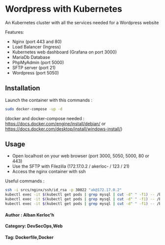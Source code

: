 # Wordpress with Kubernetes

An Kubernetes cluster with all the services needed for a Wordpress website

Features:
- Nginx (port 443 and 80)
- Load Balancer (Ingress)
- Kubernetes web dashboard (Grafana on port 3000)
- MariaDb Database
- PhpMyAdmin (port 5000)
- SFTP server (port 21)
- Wordpress (port 5050)

## Installation

Launch the container with this commands : 

```bash
sudo docker-compose -up -d
```

(docker and docker-compose needed : https://docs.docker.com/engine/install/debian/ 
or https://docs.docker.com/desktop/install/windows-install/)

## Usage

- Open localhost on your web browser (port 3000, 5050, 5000, 80 or 443)
- Use the SFTP with Filezilla (172.17.0.2 / akerloc- / 123 / 21)
- Access the nginx container with ssh

Useful commands : 
```bash
ssh -i srcs/nginx/ssh/id_rsa -p 30022 "ak@172.17.0.2"
kubectl exec -it $(kubectl get pods | grep mysql | cut -d" " -f1) -- /bin/sh -c "kill 1"
kubectl exec -it $(kubectl get pods | grep mysql | cut -d" " -f1) -- /bin/sh -c "ps"
kubectl exec -it $(kubectl get pods | grep mysql | cut -d" " -f1) -- /bin/sh -c "kill number"
```

#### Author : Alban Kerloc'h
#### Category: DevSecOps,Web
#### Tag: Dockerfile,Docker
